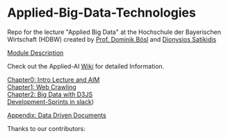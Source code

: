 # Applied-Big-Data-Technologies
Repo for the lecture "Applied Big Data" at the Hochschule der Bayerischen Wirtschaft (HDBW) created by [Prof. Dominik Bösl](mailto:dominik@boesl.org) and [Dionysios Satikidis](mailto:dionysios.satikidis@gmail.com) 

[Module Description]()</br>

Check out the Applied-AI [Wiki](https://github.com/MrDio/Applied-Big-Data-Technologies/wiki) for detailed Information.

[Chapter0: Intro Lecture and AIM](https://github.com/MrDio/Applied-Big-Data-Technologies/wiki/0.1-Aims-and-Objectives)</br>
[Chapter1: Web Crawling](https://github.com/MrDio/Applied-Big-Data-Technologies/wiki/1.-Web-Crawler)</br>
[Chapter2: Big Data with D3JS](https://github.com/MrDio/Applied-Big-Data-Technologies/wiki/2.-Big-Data-with-d3js)</br>
[Development-Sprints in slack](applied-big-data.slack.com))</br>

[Appendix: Data Driven Documents](https://github.com/d3/d3)</br>

Thanks to our contributors:
</br>
